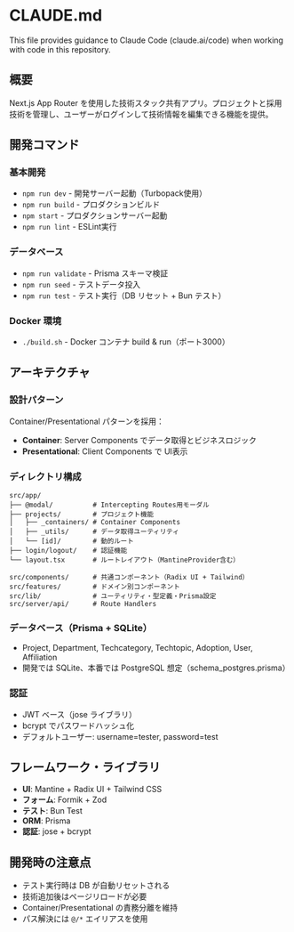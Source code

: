 # CLAUDE.md

This file provides guidance to Claude Code (claude.ai/code) when working with code in this repository.

## 概要

Next.js App Router を使用した技術スタック共有アプリ。プロジェクトと採用技術を管理し、ユーザーがログインして技術情報を編集できる機能を提供。

## 開発コマンド

### 基本開発
- `npm run dev` - 開発サーバー起動（Turbopack使用）
- `npm run build` - プロダクションビルド
- `npm start` - プロダクションサーバー起動
- `npm run lint` - ESLint実行

### データベース
- `npm run validate` - Prisma スキーマ検証
- `npm run seed` - テストデータ投入
- `npm run test` - テスト実行（DB リセット + Bun テスト）

### Docker 環境
- `./build.sh` - Docker コンテナ build & run（ポート3000）

## アーキテクチャ

### 設計パターン
Container/Presentational パターンを採用：
- **Container**: Server Components でデータ取得とビジネスロジック
- **Presentational**: Client Components で UI表示

### ディレクトリ構成

```
src/app/
├── @modal/          # Intercepting Routes用モーダル
├── projects/        # プロジェクト機能
│   ├── _containers/ # Container Components
│   ├── _utils/      # データ取得ユーティリティ
│   └── [id]/        # 動的ルート
├── login/logout/    # 認証機能
└── layout.tsx       # ルートレイアウト（MantineProvider含む）

src/components/      # 共通コンポーネント（Radix UI + Tailwind）
src/features/        # ドメイン別コンポーネント
src/lib/             # ユーティリティ・型定義・Prisma設定
src/server/api/      # Route Handlers
```

### データベース（Prisma + SQLite）
- Project, Department, Techcategory, Techtopic, Adoption, User, Affiliation
- 開発では SQLite、本番では PostgreSQL 想定（schema_postgres.prisma）

### 認証
- JWT ベース（jose ライブラリ）
- bcrypt でパスワードハッシュ化
- デフォルトユーザー: username=tester, password=test

## フレームワーク・ライブラリ

- **UI**: Mantine + Radix UI + Tailwind CSS
- **フォーム**: Formik + Zod
- **テスト**: Bun Test
- **ORM**: Prisma
- **認証**: jose + bcrypt

## 開発時の注意点

- テスト実行時は DB が自動リセットされる
- 技術追加後はページリロードが必要
- Container/Presentational の責務分離を維持
- パス解決には `@/*` エイリアスを使用